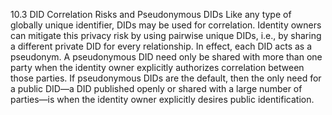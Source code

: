 10.3 DID Correlation Risks and Pseudonymous DIDs Like any type of globally
unique identifier, DIDs may be used for correlation. Identity owners can
mitigate this privacy risk by using pairwise unique DIDs, i.e., by sharing a
different private DID for every relationship. In effect, each DID acts as a
pseudonym. A pseudonymous DID need only be shared with more than one party
when the identity owner explicitly authorizes correlation between those
parties. If pseudonymous DIDs are the default, then the only need for a public
DID—a DID published openly or shared with a large number of parties—is when
the identity owner explicitly desires public identification.


